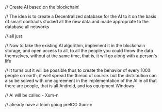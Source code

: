 // Create AI based on the blockchain! 

// The idea is to create a Decentralized database for the AI to it on the basis of smart contracts studied all the new data and made appropriate to the database all networks

// all just

// Now to take the existing AI algorithm, implement it in the blockchain storage, and open access to all, to all the people you could throw the data themselves, without at the same time, that is, it will go along with a person's life

// It turns out it will be possible thus to create the behavior of every 1000 people on earth, if well spread the thread of course. but the distribution can also be solved with one agreement in the implementation of the AI in all that there are people, that is all Android, and ios equipment Windows

// AI will be called - Xum-n

// already have a team going preICO Xum-n
